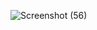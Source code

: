 ![Screenshot (56)](https://user-images.githubusercontent.com/32038743/132202696-5b483a00-3d76-4468-8c64-254b59e335da.png)
